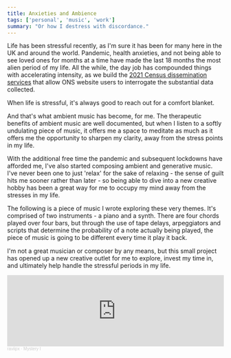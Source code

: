 ```yaml
---
title: Anxieties and Ambience
tags: ['personal', 'music', 'work']
summary: "Or how I destress with discordance."
---
```


Life has been stressful recently, as I'm sure it has been for many here in the UK and around the world. Pandemic, health
anxieties, and not being able to see loved ones for months at a time have made the last 18 months the most alien period
of my life. All the while, the day job has compounded things with accelerating intensity, as we build
the [2021 Census dissemination services](https://www.ons.gov.uk/census/censustransformationprogramme/census2021outputs/abouttheteam)
that allow ONS website users to interrogate the substantial data collected.

When life is stressful, it's always good to reach out for a comfort blanket.

And that's what ambient music has become, for me. The therapeutic benefits of ambient music are well documented, but
when I listen to a softly undulating piece of music, it offers me a space to meditate as much as it offers me the
opportunity to sharpen my clarity, away from the stress points in my life.

With the additional free time the pandemic and subsequent lockdowns have afforded me, I've also started composing
ambient and generative music. I've never been one to just 'relax' for the sake of relaxing - the sense of guilt hits me
sooner rather than later - so being able to dive into a new creative hobby has been a great way for me to occupy my mind
away from the stresses in my life.

The following is a piece of music I wrote exploring these very themes. It's comprised of two instruments - a piano and a
synth. There are four chords played over four bars, but through the use of tape delays, arpeggiators and scripts that
determine the probability of a note actually being played, the piece of music is going to be different every time it
play it back.

I'm not a great musician or composer by any means, but this small project has opened up a new creative outlet for me to
explore, invest my time in, and ultimately help handle the stressful periods in my life.

<iframe width="100%" height="166" scrolling="no" frameborder="no" allow="autoplay" src="https://w.soundcloud.com/player/?url=https%3A//api.soundcloud.com/tracks/1113256318&color=%23ff5500&auto_play=false&hide_related=false&show_comments=true&show_user=true&show_reposts=false&show_teaser=true"></iframe><div style="font-size: 10px; color: #cccccc;line-break: anywhere;word-break: normal;overflow: hidden;white-space: nowrap;text-overflow: ellipsis; font-family: Interstate,Lucida Grande,Lucida Sans Unicode,Lucida Sans,Garuda,Verdana,Tahoma,sans-serif;font-weight: 100;"><a href="https://soundcloud.com/raviipx" title="raviipx" target="_blank" style="color: #cccccc; text-decoration: none;">
raviipx</a>
· <a href="https://soundcloud.com/raviipx/mystery-i" title="Mystery I" target="_blank" style="color: #cccccc; text-decoration: none;">
Mystery I</a></div>